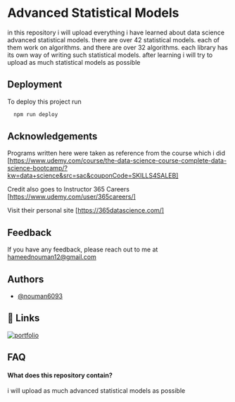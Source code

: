 
# Advanced Statistical Models

in this repository i will upload everything i have learned about data science advanced statistical models. there are over 42 statistical models. each of them work on algorithms. and there are over 32 algorithms. each library has its own way of writing such statistical models. after learning i will try to upload as much statistical models as possible
## Deployment

To deploy this project run

```bash
  npm run deploy
```


## Acknowledgements

Programs written here were taken as reference from the course which i did [https://www.udemy.com/course/the-data-science-course-complete-data-science-bootcamp/?kw=data+science&src=sac&couponCode=SKILLS4SALEB]

Credit also goes to Instructor 365 Careers [https://www.udemy.com/user/365careers/]

Visit their personal site [https://365datascience.com/]
## Feedback

If you have any feedback, please reach out to me at hameednouman12@gmail.com


## Authors

- [@nouman6093](https://github.com/nouman6093)


## 🔗 Links
[![portfolio](https://img.shields.io/badge/my_portfolio-000?style=for-the-badge&logo=ko-fi&logoColor=white)](https://linktr.ee/noumanhameed)


## FAQ

#### What does this repository contain?

i will upload as much advanced statistical models as possible
